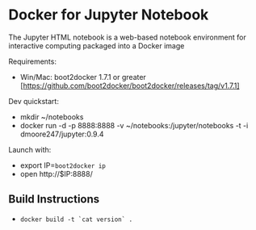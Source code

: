 # Docker for Jupyter Notebook

The Jupyter HTML notebook is a web-based notebook environment for interactive computing packaged into a Docker image

Requirements:
* Win/Mac: boot2docker 1.7.1 or greater [https://github.com/boot2docker/boot2docker/releases/tag/v1.7.1]

Dev quickstart:
* mkdir ~/notebooks
* docker run -d -p 8888:8888 -v ~/notebooks:/jupyter/notebooks -t -i dmoore247/jupyter:0.9.4

Launch with:
* export IP=`boot2docker ip`
* open http://$IP:8888/


## Build Instructions
* ``docker build -t `cat version` .``
